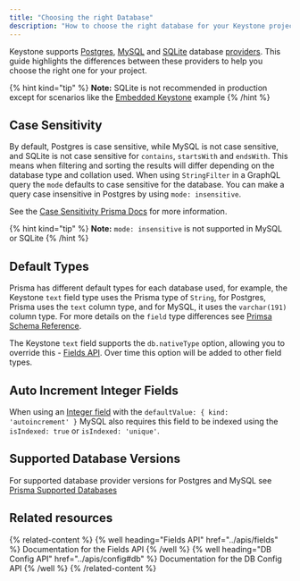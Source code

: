 ```yaml
---
title: "Choosing the right Database"
description: "How to choose the right database for your Keystone project"
---
```


Keystone supports [Postgres](https://www.postgresql.org), [MySQL](https://www.mysql.com) and [SQLite](https://www.sqlite.org/index.html) database [providers](../apis.config#db). This guide highlights the differences between these providers to help you choose the right one for your project.

{% hint kind="tip" %}
**Note:** SQLite is not recommended in production except for scenarios like the [Embedded Keystone](../walkthroughs/embedded-mode-with-sqlite-nextjs) example
{% /hint %}

## Case Sensitivity

By default, Postgres is case sensitive, while MySQL is not case sensitive, and SQLite is not case sensitive for `contains`, `startsWith` and `endsWith`. This means when filtering and sorting the results will differ depending on the database type and collation used.
When using `StringFilter` in a GraphQL query the `mode` defaults to case sensitive for the database. You can make a query case insensitive in Postgres by using `mode: insensitive`.

See the [Case Sensitivity Prisma Docs](https://www.prisma.io/docs/concepts/components/prisma-client/case-sensitivity) for more information.

{% hint kind="tip" %}
**Note:** `mode: insensitive` is not supported in MySQL or SQLite
{% /hint %}

## Default Types

Prisma has different default types for each database used, for example, the Keystone `text` field type uses the Prisma type of `String`,
for Postgres, Prisma uses the `text` column type, and for MySQL, it uses the `varchar(191)` column type. For more details on the `field` type differences
see [Primsa Schema Reference](https://www.prisma.io/docs/reference/api-reference/prisma-schema-reference#model-field-scalar-types).

The Keystone `text` field supports the `db.nativeType` option, allowing you to override this - [Fields API](../apis/fields). Over time this option will be added to other field types.

## Auto Increment Integer Fields

When using an [Integer field](../apis/fields#integer) with the `defaultValue: { kind: 'autoincrement' }` MySQL also requires this field to be indexed using the `isIndexed: true` or `isIndexed: 'unique'`.

## Supported Database Versions

For supported database provider versions for Postgres and MySQL see [Prisma Supported Databases](https://www.prisma.io/docs/reference/database-reference/supported-databases)

## Related resources

{% related-content %}
{% well 
heading="Fields API"
href="../apis/fields" %}
Documentation for the Fields API
{% /well %}
{% well 
heading="DB Config API"
href="../apis/config#db" %}
Documentation for the DB Config API
{% /well %}
{% /related-content %}
